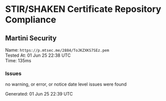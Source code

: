 # STIR/SHAKEN Certificate Repository Compliance

## Martini Security

Name: `https://p.mtsec.me/2884/ToJKZXKS7SEz.pem`\
Tested At: 01 Jun 25 22:38 UTC\
Time: 135ms

### Issues

no warning, or error, or notice date level issues were found

Generated: 01 Jun 25 22:39 UTC